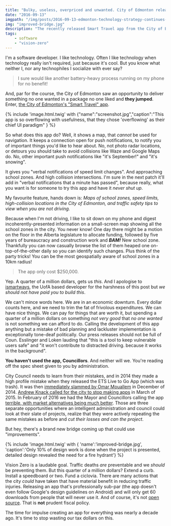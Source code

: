 ```yaml
---
title: "Bulky, useless, overpriced and unwanted. City of Edmonton releases another app."
date: "2016-09-13"
imgpath: "/img/posts/2016-09-13-edmonton-technology-strategy-continues-to-embarass/"
img: "improved-bridge.jpg"
description: "The recently released Smart Travel app from the City of Edmonton is an out-of-touch, tone-deaf waste of $250,000 that could have been put to much better use for Vision Zero initiatives"
tags:
    - software
    - "vision-zero"
---
```


I'm a software developer. I like technology. Often I like technology when technology really isn't required,
just because it's cool. But you know what neither I, nor any technophiles I socialize with ever say?

> I sure would like another battery-heavy process running on my phone for no benefit!

And, par for the course, the City of Edmonton saw an opportunity to deliver something no one wanted
in a package no one liked and **they jumped**. Enter, [the City of Edmonton's "Smart Travel" app](https://www.edmonton.ca/programs_services/apps_mobile/smart-travel-app.aspx).

{% include 'image.html.twig' with {"name":"screenshot.jpg","caption":"This app is so overflowing with usefulness, that they chose 'overflowing' as their chief UI paradigm" } %}

So what does this app do? Well, it shows a map, that *cannot* be used for navigation. It keeps a connection
open for push notifications, to notify you of important things you'd like to hear about. No, not photo
radar locations, or detours you should take to avoid collisions like Waze and Google Maps do. No, other important
push notifications like "it's September!" and "it's snowing".

It gives you "verbal notifications of speed limit changes". And approaching school zones. And high collision
intersections. I'm sure in the next patch it'll add in "verbal notifications that a minute has passed", because
really, what you want is for someone to try this app and have it *never shut up*.

My favourite feature, hands down is: *Maps of school zones, speed limits, high-collision locations in the City of Edmonton, and traffic safety tips to view when you are not driving.*

Because when I'm not driving, I like to sit down on my phone and digest incoherently-presented information on a small-screen
map showing all the school zones in the city. You never know! One day there might be a motion on the floor in the
Alberta legislature to allocate funding, followed by five years of bureaucracy and construction work and ***BAM!*** New school zone.
Thankfully you can now casually browse the list of them heaped one on-top-of-the-other daily so you can identify
such changes. Plus think of the party tricks! You can be the most geospatially aware of school zones in a 10km radius!

> The app only cost $250,000.

Yep. A quarter of a million dollars, gets us *this*. And I apologise to [ismartways](http://ismartways.com/), the UofA based
developer for the harshness of this post but *we should not have paid you to build this*.

We can't mince words here. We are in an economic downturn. Every dollar counts here, and we need to trim the fat of
frivolous expenditures. We can have nice things. We can pay for things that are worth it, but spending a 
quarter of a million dollars on something *not very good* that *no one wanted* is not something we
can afford to do. Calling the development of this app anything but a mistake of bad planning and lackluster implementation
is exceptionally tone-deaf politically. Our press releases should not be full of Coun. Esslinger and Loken lauding that
"this is a tool to keep vulnerable users safe" and "it won't contribute to distracted driving. because it works in the background".

**You haven't used the app, Councillors**. And neither will we. You're reading off the spec sheet given to you by administration.

City Council needs to learn from their mistakes, and in 2014 they made a high profile mistake when they released the ETS
Live to Go App (which was trash). It was then [immediately slammed by Omar Mouallem](http://www.metronews.ca/views/edmonton/footnotes-omar-mouallem/2014/12/11/who-is-the-new-edmonton-transit-app-built-for.html)
in December of 2014. [Andrew Knack called for the city to stop making apps](http://www.cbc.ca/news/canada/edmonton/city-should-stop-making-an-app-for-that-says-councillor-1.2982183)
in March of 2015. In February of 2016 we had the Mayor and Councillors calling the app [terrible, with market alternatives being much better](http://www.cbc.ca/news/canada/edmonton/councillors-call-for-improvements-to-the-transit-app-1.3456390).
Those are three separate opportunities where an intelligent administration and council could look at their slate of projects,
realize that they were actively repeating the same mistakes as before and *cut their losses and can the project*.

But hey, there's a brand new bridge coming up that could use "improvements".

{% include 'image.html.twig' with { 'name':'improved-bridge.jpg', 'caption':'Only 10% of design work is done when the project is presented, detailed design revealed the need for a fire hydrant'} %}

Vision Zero is a laudable goal. Traffic deaths *are* preventable and we *should* be preventing them. But this quarter
of a million dollars? Extend a curb. Install a speedboard or two. Fund a ciclovia. There are many actions that the city
*could* have taken that have material benefit in reducing traffic injuries. Releasing an app that's professionally sub-par
(the app doesn't even follow Google's design guidelines on Android) and will only get 60 downloads from people that will
never use it. And of course, it's not [open source](/blog/2016/08/10/open-sourcing-edmontons-software/). That is **not** prudent fiscal policy.

The time for impulse creating an app for everything was nearly a decade ago. It's time to stop wasting our tax dollars on this.
